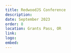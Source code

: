 ```yaml
---
title: RedwoodJS Conference
description:
date: September 2023
order: 8
location: Grants Pass, OR
link:
logo:
embed:
---
```

